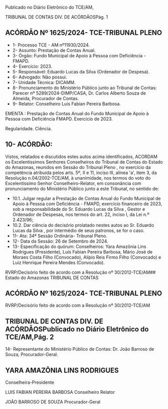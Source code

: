 Publicado  no  Diário  Eletrônico do TCE/AM,

TRIBUNAL DE CONTAS DIV. DE ACÓRDÃOSPág. 1

## ACÓRDÃO Nº 1625/2024- TCE-TRIBUNAL PLENO

- 1- Processo TCE - AM nº11930/2024.
- 2- Assunto: Prestação de Contas Anual.
- 3- Órgão: Fundo Municipal de Apoio à Pessoa com Deficiência - FMAPD.
- 4- Exercício: 2023.
- 5- Responsável: Eduardo Lucas da Silva (Ordenador de Despesa).
- 6- Advogado: Não possui.
- 7- Unidade Técnica: DICAMM.
- 8- Pronunciamento  do  Ministério  Público  junto  ao  Tribunal  de  Contas: Parecer  nº 5289/2024-DIMP/CASA, Dr. Carlos Alberto Souza de Almeida, Procurador de Contas.
- 9- Relator: Conselheiro Luis Fabian Pereira Barbosa.

EMENTA : Prestação  de  Contas  Anual  do  Fundo Municipal  de  Apoio  à  Pessoa  com  Deficiência  FMAPD. Exercício de 2023.

Regularidade. Ciência.

## 10-  ACÓRDÃO:

Vistos, relatados e discutidos estes autos acima identificados, ACORDAM os Excelentíssimos Senhores Conselheiros do Tribunal de Contas do Estado do Amazonas, reunidos em Sessão do Tribunal Pleno , no exercício da competência atribuída pelos arts. 5º, II e 11, inciso III, alínea 'a', item 3, da Resolução n.04/2002-TCE/AM, à unanimidade, nos termos do voto do Excelentíssimo Senhor Conselheiro-Relator, em consonância com pronunciamento do Ministério Público junto a este Tribunal, no sentido de:

- 10.1. Julgar regular a  Prestação de Contas Anual do Fundo Municipal de Apoio  à  Pessoa  com  Deficiência  -  FMAPD,  exercício  financeiro  de 2023, sob a responsabilidade do Sr. Eduardo Lucas da Silva , Gestor e Ordenador de Despesas, nos termos do art. 22, inciso I, da Lei n.º 2.423/96;
- 10.2. Dar  ciência do  decisório  prolatado  nestes  autos ao Sr.  Eduardo Lucas da Silva , por intermédio de seus patronos, se for o caso.
- 11-  Ata: 34ª Sessão Ordinária- Tribunal Pleno.
- 12-  Data da Sessão: 26 de Setembro de 2024.
- 13-  Especificação do quórum: Conselheiros: Yara Amazônia Lins Rodrigues (Presidente), Luís  Fabian  Pereira  Barbosa,  Mário  José  de  Moraes  Costa  Filho (Convocado),  Alípio  Reis  Firmo  Filho  (Convocado)  e  Luiz  Henrique  Pereira  Mendes (Convocado).

RVRP/Decisório feito de acordo com a Resolução nº 30/2012-TCE/AM## Estado do Amazonas TRIBUNAL DE CONTAS

## ACÓRDÃO Nº 1625/2024- TCE-TRIBUNAL PLENO

RVRP/Decisório feito de acordo com a Resolução nº 30/2012-TCE/AM

## TRIBUNAL DE CONTAS DIV. DE ACÓRDÃOSPublicado  no  Diário  Eletrônico do TCE/AM,Pág. 2

14-  Representante  do  Ministério  Público  de  Contas: Dr.  João  Barroso  de  Souza, Procurador-Geral.

## YARA AMAZÔNIA LINS RODRIGUES

Conselheira-Presidente

LUIS FABIAN PEREIRA BARBOSA Conselheiro Relator

JOÃO BARROSO DE SOUZA Procurador-Geral